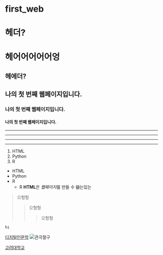 # first_web

헤더?
====

헤어어어어어엉
==
헤에더?
-------
## 나의 첫 번째 웹페이지입니다. 
### 나의 첫 번째 웹페이지입니다. 
#### 나의 첫 번째 웹페이지입니다. 
---
- - - 
***
* * *
1. HTML
2. Python
3. R
- HTML
- Python
- R
  - R
**HTML**은 *웹페이지*를 만들 수 ~~없는~~있는
>으헝헝
>>으헝헝
>>>으헝헝
```python
hi
```
[디지털인문학](https://www.kadh.org/, "한국디지털인문학협의회")
![관극절구](./관극절구.jpg)

[고려대학교](https://www.korea.ac.kr/mbshome/mbs/university/index.do, "고려대학교")
